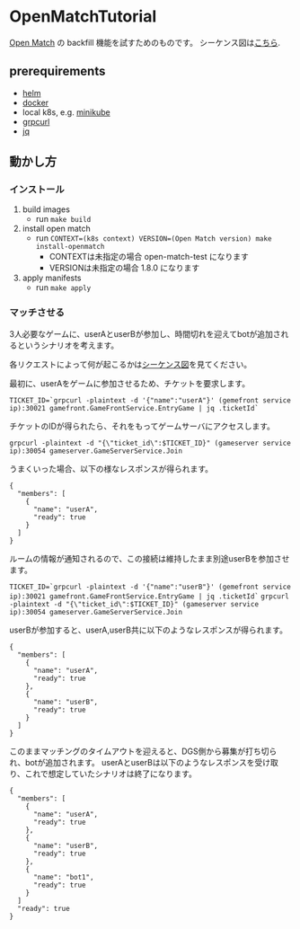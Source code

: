 # OpenMatchTutorial
[Open Match](https://github.com/googleforgames/open-match) の backfill 機能を試すためのものです。
シーケンス図は[こちら](seq.md).

## prerequirements
- [helm](https://helm.sh/)
- [docker](https://www.docker.com/)
- local k8s, e.g. [minikube](https://minikube.sigs.k8s.io/)
- [grpcurl](https://github.com/fullstorydev/grpcurl)
- [jq](https://jqlang.github.io/jq/)

## 動かし方
### インストール
1. build images
    - run `make build`
2. install open match
    - run `CONTEXT=(k8s context) VERSION=(Open Match version) make install-openmatch`
      - CONTEXTは未指定の場合 open-match-test になります
      - VERSIONは未指定の場合 1.8.0 になります
3. apply manifests
    - run `make apply`

### マッチさせる
3人必要なゲームに、userAとuserBが参加し、時間切れを迎えてbotが追加されるというシナリオを考えます。

各リクエストによって何が起こるかは[シーケンス図](seq.md)を見てください。

最初に、userAをゲームに参加させるため、チケットを要求します。

`` TICKET_ID=`grpcurl -plaintext -d '{"name":"userA"}' (gemefront service ip):30021 gamefront.GameFrontService.EntryGame | jq .ticketId` ``

チケットのIDが得られたら、それをもってゲームサーバにアクセスします。

`grpcurl -plaintext -d "{\"ticket_id\":$TICKET_ID}" (gameserver service ip):30054 gameserver.GameServerService.Join`

うまくいった場合、以下の様なレスポンスが得られます。


```
{
  "members": [
    {
      "name": "userA",
      "ready": true
    }
  ]
}
```

ルームの情報が通知されるので、この接続は維持したまま別途userBを参加させます。

`` TICKET_ID=`grpcurl -plaintext -d '{"name":"userB"}' (gemefront service ip):30021 gamefront.GameFrontService.EntryGame | jq .ticketId` ``
`grpcurl -plaintext -d "{\"ticket_id\":$TICKET_ID}" (gameserver service ip):30054 gameserver.GameServerService.Join`

userBが参加すると、userA,userB共に以下のようなレスポンスが得られます。

```
{
  "members": [
    {
      "name": "userA",
      "ready": true
    },
    {
      "name": "userB",
      "ready": true
    }
  ]
}
```

このままマッチングのタイムアウトを迎えると、DGS側から募集が打ち切られ、botが追加されます。
userAとuserBは以下のようなレスポンスを受け取り、これで想定していたシナリオは終了になります。
```
{
  "members": [
    {
      "name": "userA",
      "ready": true
    },
    {
      "name": "userB",
      "ready": true
    },
    {
      "name": "bot1",
      "ready": true
    }
  ]
  "ready": true
}
```

